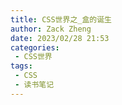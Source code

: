 ```yaml
---
title: CSS世界之_盒的诞生
author: Zack Zheng
date: 2023/02/28 21:53
categories:
 - CSS世界
tags:
 - CSS
 - 读书笔记
---
```



<simple-img src="https://gitee.com/zackzhengxy/picGallery/raw/main/imgs/CSS世界之_盒的诞生.svg"/>
